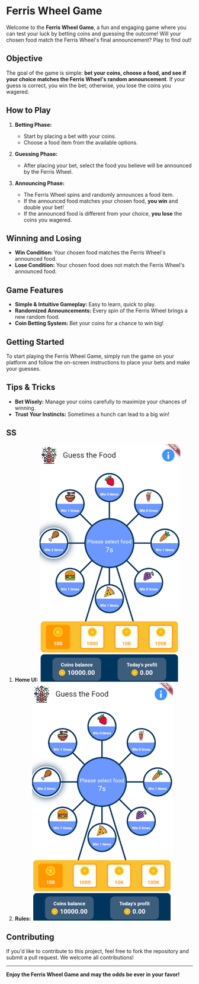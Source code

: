 # Ferris Wheel Game

Welcome to the **Ferris Wheel Game**, a fun and engaging game where you can test your luck by betting coins and guessing the outcome! Will your chosen food match the Ferris Wheel's final announcement? Play to find out!

## Objective

The goal of the game is simple: **bet your coins, choose a food, and see if your choice matches the Ferris Wheel's random announcement**. If your guess is correct, you win the bet; otherwise, you lose the coins you wagered.

## How to Play

1. **Betting Phase:**
   - Start by placing a bet with your coins.
   - Choose a food item from the available options.

2. **Guessing Phase:**
   - After placing your bet, select the food you believe will be announced by the Ferris Wheel.

3. **Announcing Phase:**
   - The Ferris Wheel spins and randomly announces a food item.
   - If the announced food matches your chosen food, **you win** and double your bet!
   - If the announced food is different from your choice, **you lose** the coins you wagered.

## Winning and Losing

- **Win Condition:** Your chosen food matches the Ferris Wheel's announced food.
- **Lose Condition:** Your chosen food does not match the Ferris Wheel's announced food.

## Game Features

- **Simple & Intuitive Gameplay:** Easy to learn, quick to play.
- **Randomized Announcements:** Every spin of the Ferris Wheel brings a new random food.
- **Coin Betting System:** Bet your coins for a chance to win big!

## Getting Started

To start playing the Ferris Wheel Game, simply run the game on your platform and follow the on-screen instructions to place your bets and make your guesses.

## Tips & Tricks

- **Bet Wisely:** Manage your coins carefully to maximize your chances of winning.
- **Trust Your Instincts:** Sometimes a hunch can lead to a big win!

## SS

1. **Home UI:**
![Ferris Wheel Game](ss/home.PNG)
2. **Rules:**
![Ferris Wheel Game](ss/home.PNG)

## Contributing

If you'd like to contribute to this project, feel free to fork the repository and submit a pull request. We welcome all contributions!

---

**Enjoy the Ferris Wheel Game and may the odds be ever in your favor!**
